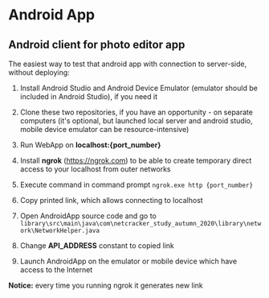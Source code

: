 # Android App
## Android client for photo editor app

The easiest way to test that android app with
connection to server-side, without deploying:

1. Install Android Studio and Android Device Emulator (emulator should be included in Android Studio), if 
you need it

1. Clone these two repositories, if you have an opportunity -
on separate computers (it's optional, but launched local server and android studio, mobile device emulator can be resource-intensive) 

1. Run WebApp on **localhost:{port_number}**

1. Install **ngrok** (https://ngrok.com) to be able to create temporary
direct access to your localhost from outer networks

1. Execute command in command prompt 
`ngrok.exe http {port_number}`

1. Copy printed link, which allows connecting to localhost 

1. Open AndroidApp source code and go to `library\src\main\java\com\netcracker_study_autumn_2020\library\network\NetworkHelper.java`

1. Change **API_ADDRESS** constant to copied link

1. Launch AndroidApp on the emulator or mobile device which have access to the Internet

**Notice:** every time you running ngrok it generates new link 
